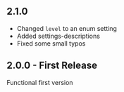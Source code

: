 ## 2.1.0

* Changed `level` to an enum setting
* Added settings-descriptions
* Fixed some small typos

## 2.0.0 - First Release

Functional first version
